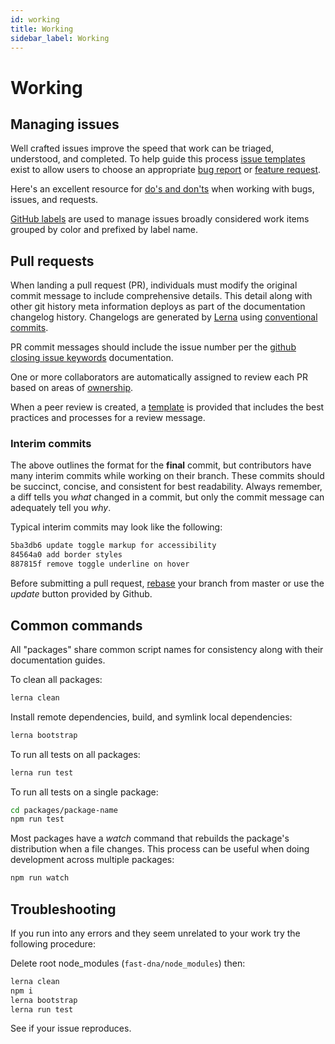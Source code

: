```yaml
---
id: working
title: Working
sidebar_label: Working
---
```


# Working

## Managing issues

Well crafted issues improve the speed that work can be triaged, understood, and completed. To help guide this process [issue templates](https://github.com/Microsoft/fast-dna/tree/master/.github/ISSUE_TEMPLATE) exist to allow users to choose an appropriate [bug report](https://github.com/Microsoft/fast-dna/blob/master/.github/ISSUE_TEMPLATE/report-a-bug.md) or [feature request](https://github.com/Microsoft/fast-dna/blob/master/.github/ISSUE_TEMPLATE/request-a-feature.md).

Here's an excellent resource for [do's and don'ts](https://hackernoon.com/45-github-issues-dos-and-donts-dfec9ab4b612) when working with bugs, issues, and requests.

[GitHub labels](https://developer.github.com/v3/issues/labels/) are used to manage issues broadly considered work items grouped by color and prefixed by label name.

## Pull requests

When landing a pull request (PR), individuals must modify the original commit message to include comprehensive details. This detail along with other git history meta information deploys as part of the documentation changelog history. Changelogs are generated by [Lerna](https://lernajs.io/) using [conventional commits](https://conventionalcommits.org/).

PR commit messages should include the issue number per the [github closing issue keywords](https://help.github.com/articles/closing-issues-using-keywords/) documentation.

One or more collaborators are automatically assigned to review each PR based on areas of [ownership](https://github.com/Microsoft/fast-dna/blob/master/.github/CODEOWNERS).

When a peer review is created, a [template](https://github.com/Microsoft/fast-dna/blob/master/.github/pull_request_template.md) is provided that includes the best practices and processes for a review message.

### Interim commits

The above outlines the format for the **final** commit, but contributors have many interim commits while working on their branch. These commits should be succinct, concise, and consistent for best readability. Always remember, a diff tells you _what_ changed in a commit, but only the commit message can adequately tell you _why_.

Typical interim commits may look like the following:

```bash
5ba3db6 update toggle markup for accessibility
84564a0 add border styles
887815f remove toggle underline on hover
```

Before submitting a pull request, [rebase](https://www.atlassian.com/git/tutorials/merging-vs-rebasing) your branch from master or use the *update* button provided by Github.

## Common commands

All "packages" share common script names for consistency along with their documentation guides.

To clean all packages:

```bash
lerna clean
```

Install remote dependencies, build, and symlink local dependencies:

```bash
lerna bootstrap
```

To run all tests on all packages:

```bash
lerna run test
```

To run all tests on a single package:

```bash
cd packages/package-name
npm run test
```

Most packages have a _watch_ command that rebuilds the package's distribution when a file changes. This process can be useful when doing development across multiple packages:

```bash
npm run watch
```

## Troubleshooting

If you run into any errors and they seem unrelated to your work try the following procedure:

Delete root node_modules (`fast-dna/node_modules`) then:

```bash
lerna clean
npm i
lerna bootstrap
lerna run test
```

See if your issue reproduces.